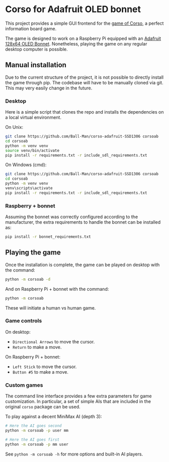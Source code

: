 # Corso for Adafruit OLED bonnet
This project provides a simple GUI frontend for the [game of Corso](https://github.com/Ball-Man/corso), a perfect information board game.

The game is designed to work on a Raspberry Pi equipped with an [Adafruit 128x64 OLED Bonnet](https://www.adafruit.com/product/3531). Nonetheless, playing the game on any regular desktop computer is possible.

## Manual installation
Due to the current structure of the project, it is not possible to directly install the game through pip. The codebase will have to be manually cloned via git. This may very easily change in the future.

### Desktop
Here is a simple script that clones the repo and installs the dependencies on a local virtual environment.

On Unix:
```bash
git clone https://github.com/Ball-Man/corso-adafruit-SSD1306 corsoab
cd corsoab
python -m venv venv
source venv/bin/activate
pip install -r requirements.txt -r include_sdl_requirements.txt
```

On Windows (cmd):
```bash
git clone https://github.com/Ball-Man/corso-adafruit-SSD1306 corsoab
cd corsoab
python -m venv venv
venv\scripts\activate
pip install -r requirements.txt -r include_sdl_requirements.txt
```

### Raspberry + bonnet
Assuming the bonnet was correctly configured according to the manufacturer, the extra requirements to handle the bonnet can be installed as:
```bash
pip install -r bonnet_requirements.txt
```

## Playing the game
Once the installation is complete, the game can be played on desktop with the command:
```bash
python -m corsoab -d
```

And on Raspberry Pi + bonnet with the command:
```bash
python -m corsoab
```

These will initiate a human vs human game.

### Game controls
On desktop:
* ``Directional Arrows`` to move the cursor.
* ``Return`` to make a move.

On Raspberry Pi + bonnet:
* ``Left Stick`` to move the cursor.
* ``Button #5`` to make a move.

### Custom games
The command line interface provides a few extra parameters for game customization. In particular, a set of simple AIs that are included
in the original ``corso`` package can be used.

To play against a decent MiniMax AI (depth 3):
```bash
# Here the AI goes second
python -m corsoab -p user mm

# Here the AI goes first
python -m corsoab -p mm user
```

See `python -m corsoab -h` for more options and built-in AI players.
